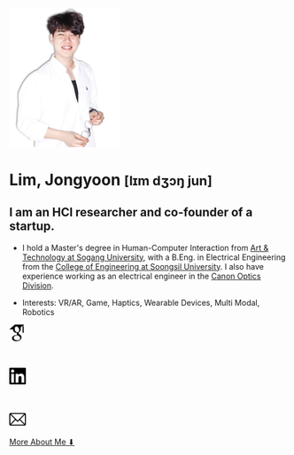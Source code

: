 <!-- markdownlint-disable first-line-h1 -->

<img src="images/me2.png" width="200px" alt="LJY"></img><br/>

# Lim, Jongyoon <small>[lɪm dʒɔŋ jun]</small>

## I am an HCI researcher and co-founder of a startup</a>.

- I hold a Master's degree in Human-Computer Interaction from <a href=http://creative.sogang.ac.kr>Art & Technology at Sogang University</a>, with a B.Eng. in Electrical Engineering from the <a href=https://eng.ssu.ac.kr>College of Engineering at Soongsil University</a>. I also have experience working as an electrical engineer in the <a href=https://global.canon/en/product/indtech/semicon/>Canon Optics Division</a>.

- Interests: VR/AR, Game, Haptics, Wearable Devices, Multi Modal, Robotics

<a href="https://scholar.google.co.kr/citations?user=5JElU_AAAAAJ&hl=en&oi=sra">
    <img src="icons/GS2.png" alt="GoogleScholar" height="30">
</a>

&nbsp;&nbsp;&nbsp;&nbsp;&nbsp;&nbsp;

<a href="https://www.linkedin.com/in/jongyoon-lim-b28421210/">
    <img src="icons/Linkedin2.png" alt="linkedin" height="30">
</a>

&nbsp;&nbsp;&nbsp;&nbsp;&nbsp;&nbsp;

<a href="mailto:limjy.kor@gmail.com">
    <img src="icons/mailpng.png" alt="mail" height="30">
</a>

[More About Me ⬇](#Paper)

<!-- ![color](#f0f0f0) -->

<!-- ![](/_media/icon.svg) -->
